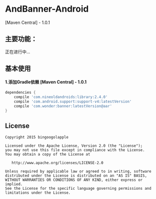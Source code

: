 # AndBanner-Android

[Maven Central] - 1.0.1

## 主要功能：
正在进行中...




## 基本使用

#### 1.添加Gradle依赖 [Maven Central] - 1.0.1
```groovy
dependencies {
    compile 'com.nineoldandroids:library:2.4.0'
    compile 'com.android.support:support-v4:latestVersion'
    compile 'com.wonder:banner:latestVersion@aar'
}
```



## License

    Copyright 2015 bingoogolapple

    Licensed under the Apache License, Version 2.0 (the "License");
    you may not use this file except in compliance with the License.
    You may obtain a copy of the License at

       http://www.apache.org/licenses/LICENSE-2.0

    Unless required by applicable law or agreed to in writing, software
    distributed under the License is distributed on an "AS IS" BASIS,
    WITHOUT WARRANTIES OR CONDITIONS OF ANY KIND, either express or implied.
    See the License for the specific language governing permissions and
    limitations under the License.

   

  
